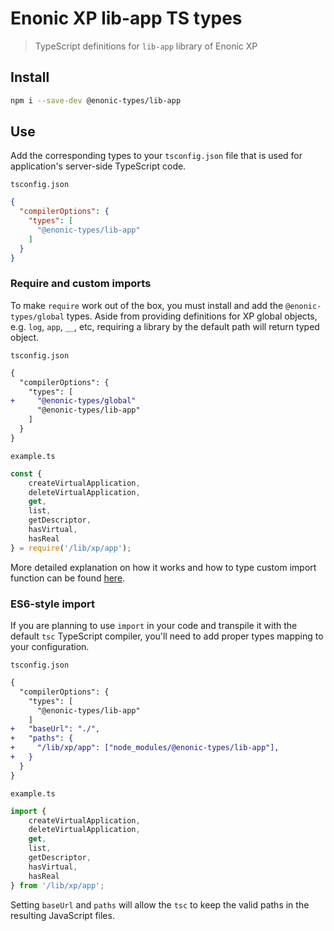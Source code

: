 # Enonic XP lib-app TS types

> TypeScript definitions for `lib-app` library of Enonic XP

## Install

```bash
npm i --save-dev @enonic-types/lib-app
```

## Use

Add the corresponding types to your `tsconfig.json` file that is used for application's server-side TypeScript code.

`tsconfig.json`

```json
{
  "compilerOptions": {
    "types": [
      "@enonic-types/lib-app"
    ]
  }
}
```

### Require and custom imports

To make `require` work out of the box, you must install and add the `@enonic-types/global` types. Aside from providing definitions for XP
global objects, e.g. `log`, `app`, `__`, etc, requiring a library by the default path will return typed object.

`tsconfig.json`

```diff
{
  "compilerOptions": {
    "types": [
+     "@enonic-types/global"
      "@enonic-types/lib-app"
    ]
  }
}
```

`example.ts`

```ts
const {
    createVirtualApplication,
    deleteVirtualApplication,
    get,
    list,
    getDescriptor,
    hasVirtual,
    hasReal
} = require('/lib/xp/app');
```

More detailed explanation on how it works and how to type custom import function can be
found [here](https://developer.enonic.com/docs/xp/stable/api).

### ES6-style import

If you are planning to use `import` in your code and transpile it with the default `tsc` TypeScript compiler, you'll need to add proper
types mapping to your configuration.

`tsconfig.json`

```diff
{
  "compilerOptions": {
    "types": [
      "@enonic-types/lib-app"
    ]
+   "baseUrl": "./",
+   "paths": {
+     "/lib/xp/app": ["node_modules/@enonic-types/lib-app"],
+   }
  }
}
```

`example.ts`

```ts
import {
    createVirtualApplication,
    deleteVirtualApplication,
    get,
    list,
    getDescriptor,
    hasVirtual,
    hasReal
} from '/lib/xp/app';
```

Setting `baseUrl` and `paths` will allow the `tsc` to keep the valid paths in the resulting JavaScript files.
